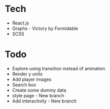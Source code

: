 # Tech
* React.js
* Graphs - Victory by Formidable
* SCSS

# Todo
* Explore using transition instead of animation
* Render y units
* Add player images
* Search box
* Create some dummy data
* style page - New branch
* Add interactivity - New branch
